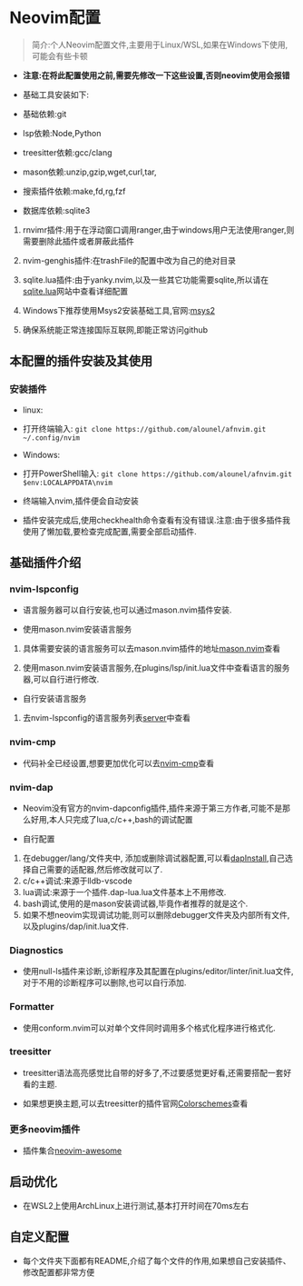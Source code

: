 # Neovim配置

> 简介:个人Neovim配置文件,主要用于Linux/WSL,如果在Windows下使用,可能会有些卡顿

- **注意:在将此配置使用之前,需要先修改一下这些设置,否则neovim使用会报错**

- 基础工具安装如下:

- 基础依赖:git
- lsp依赖:Node,Python
- treesitter依赖:gcc/clang
- mason依赖:unzip,gzip,wget,curl,tar,
- 搜索插件依赖:make,fd,rg,fzf
- 数据库依赖:sqlite3

1. rnvimr插件:用于在浮动窗口调用ranger,由于windows用户无法使用ranger,则需要删除此插件或者屏蔽此插件

2. nvim-genghis插件:在trashFile的配置中改为自己的绝对目录

3. sqlite.lua插件:由于yanky.nvim,以及一些其它功能需要sqlite,所以请在[sqlite.lua](https://github.com/kkharji/sqlite.lua)网站中查看详细配置

4. Windows下推荐使用Msys2安装基础工具,官网:[msys2](https://www.msys2.org)

5. 确保系统能正常连接国际互联网,即能正常访问github

## 本配置的插件安装及其使用

### 安装插件

- linux:

- 打开终端输入: `git clone https://github.com/alounel/afnvim.git ~/.config/nvim`

- Windows:

- 打开PowerShell输入: `git clone https://github.com/alounel/afnvim.git $env:LOCALAPPDATA\nvim`

- 终端输入nvim,插件便会自动安装

- 插件安装完成后,使用checkhealth命令查看有没有错误.注意:由于很多插件我使用了懒加载,要检查完成配置,需要全部启动插件.

## 基础插件介绍

### nvim-lspconfig

- 语言服务器可以自行安装,也可以通过mason.nvim插件安装.

- 使用mason.nvim安装语言服务

1. 具体需要安装的语言服务可以去mason.nvim插件的地址[mason.nvim](https://github.com/williamboman/mason.nvim)查看

2. 使用mason.nvim安装语言服务,在plugins/lsp/init.lua文件中查看语言的服务器,可以自行进行修改.

- 自行安装语言服务

1. 去nvim-lspconfig的语言服务列表[server](https://github.com/neovim/nvim-lspconfig/blob/master/doc/server_configurations.md)中查看

### nvim-cmp

- 代码补全已经设置,想要更加优化可以去[nvim-cmp](https://github.com/hrsh7th/nvim-cmp/wiki)查看

### nvim-dap

- Neovim没有官方的nvim-dapconfig插件,插件来源于第三方作者,可能不是那么好用,本人只完成了lua,c/c++,bash的调试配置

- 自行配置

1. 在debugger/lang/文件夹中, 添加或删除调试器配置,可以看[dapInstall](https://github.com/mfussenegger/nvim-dap/wiki/Debug-Adapter-installation),自己选择自己需要的适配器,然后修改就可以了.
2. c/c++调试:来源于lldb-vscode
3. lua调试:来源于一个插件.dap-lua.lua文件基本上不用修改.
4. bash调试,使用的是mason安装调试器,毕竟作者推荐的就是这个.
5. 如果不想neovim实现调试功能,则可以删除debugger文件夹及内部所有文件,以及plugins/dap/init.lua文件.

### Diagnostics

- 使用null-ls插件来诊断,诊断程序及其配置在plugins/editor/linter/init.lua文件,对于不用的诊断程序可以删除,也可以自行添加.

### Formatter

- 使用conform.nvim可以对单个文件同时调用多个格式化程序进行格式化.

### treesitter

- treesitter语法高亮感觉比自带的好多了,不过要感觉更好看,还需要搭配一套好看的主题.

- 如果想更换主题,可以去treesitter的插件官网[Colorschemes](https://github.com/nvim-treesitter/nvim-treesitter/wiki/Colorschemes)查看

### 更多neovim插件

- 插件集合[neovim-awesome](https://github.com/rockerBOO/awesome-neovim)

## 启动优化

- 在WSL2上使用ArchLinux上进行测试,基本打开时间在70ms左右

## 自定义配置

- 每个文件夹下面都有README,介绍了每个文件的作用,如果想自己安装插件、修改配置都非常方便
